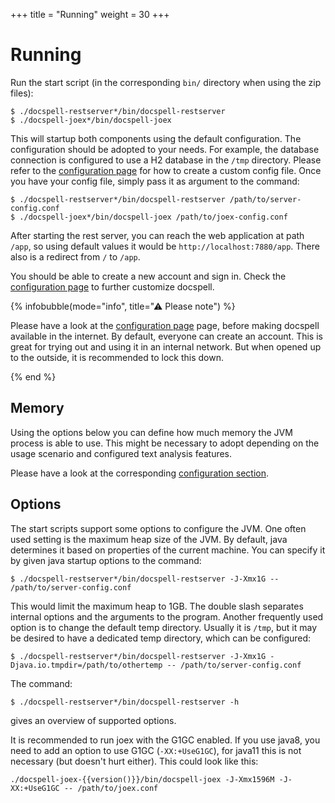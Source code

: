 +++
title = "Running"
weight = 30
+++

# Running

Run the start script (in the corresponding `bin/` directory when using
the zip files):

```
$ ./docspell-restserver*/bin/docspell-restserver
$ ./docspell-joex*/bin/docspell-joex
```

This will startup both components using the default configuration. The
configuration should be adopted to your needs. For example, the
database connection is configured to use a H2 database in the `/tmp`
directory. Please refer to the [configuration
page](@/docs/configure/_index.md) for how to create a custom config
file. Once you have your config file, simply pass it as argument to
the command:

```
$ ./docspell-restserver*/bin/docspell-restserver /path/to/server-config.conf
$ ./docspell-joex*/bin/docspell-joex /path/to/joex-config.conf
```

After starting the rest server, you can reach the web application at
path `/app`, so using default values it would be
`http://localhost:7880/app`. There also is a redirect from `/` to
`/app`.

You should be able to create a new account and sign in. Check the
[configuration page](@/docs/configure/_index.md) to further customize
docspell.

{% infobubble(mode="info", title="⚠ Please note") %}

Please have a look at the [configuration
page](@/docs/configure/_index.md) page, before making docspell
available in the internet. By default, everyone can create an account.
This is great for trying out and using it in an internal network. But
when opened up to the outside, it is recommended to lock this down.

{% end %}

## Memory

Using the options below you can define how much memory the JVM process
is able to use. This might be necessary to adopt depending on the
usage scenario and configured text analysis features.

Please have a look at the corresponding [configuration
section](@/docs/configure/_index.md#memory-usage).

## Options

The start scripts support some options to configure the JVM. One often
used setting is the maximum heap size of the JVM. By default, java
determines it based on properties of the current machine. You can
specify it by given java startup options to the command:

```
$ ./docspell-restserver*/bin/docspell-restserver -J-Xmx1G -- /path/to/server-config.conf
```

This would limit the maximum heap to 1GB. The double slash separates
internal options and the arguments to the program. Another frequently
used option is to change the default temp directory. Usually it is
`/tmp`, but it may be desired to have a dedicated temp directory,
which can be configured:

```
$ ./docspell-restserver*/bin/docspell-restserver -J-Xmx1G -Djava.io.tmpdir=/path/to/othertemp -- /path/to/server-config.conf
```

The command:

```
$ ./docspell-restserver*/bin/docspell-restserver -h
```

gives an overview of supported options.

It is recommended to run joex with the G1GC enabled. If you use java8,
you need to add an option to use G1GC (`-XX:+UseG1GC`), for java11
this is not necessary (but doesn't hurt either). This could look like
this:

```
./docspell-joex-{{version()}}/bin/docspell-joex -J-Xmx1596M -J-XX:+UseG1GC -- /path/to/joex.conf
```
